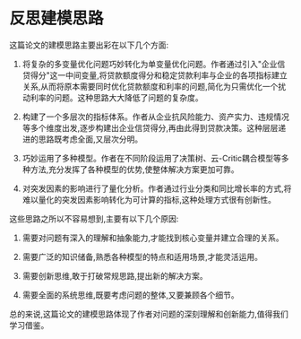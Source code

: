# 反思建模思路

这篇论文的建模思路主要出彩在以下几个方面:

1. 将复杂的多变量优化问题巧妙转化为单变量优化问题。作者通过引入"企业信贷得分"这一中间变量,将贷款额度得分和稳定贷款利率与企业的各项指标建立关系,从而将原本需要同时优化贷款额度和利率的问题,简化为只需优化一个扰动利率的问题。这种思路大大降低了问题的复杂度。

2. 构建了一个多层次的指标体系。作者从企业抗风险能力、资产实力、违规情况等多个维度出发,逐步构建出企业信贷得分,再由此得到贷款决策。这种层层递进的思路既考虑全面,又层次分明。

3. 巧妙运用了多种模型。作者在不同阶段运用了决策树、云-Critic耦合模型等多种方法,充分发挥了各种模型的优势,使整体解决方案更加可靠。

4. 对突发因素的影响进行了量化分析。作者通过行业分类和同比增长率的方式,将难以量化的突发因素影响转化为可计算的指标,这种处理方式很有创新性。

这些思路之所以不容易想到,主要有以下几个原因:

1. 需要对问题有深入的理解和抽象能力,才能找到核心变量并建立合理的关系。

2. 需要广泛的知识储备,熟悉各种模型的特点和适用场景,才能灵活运用。

3. 需要创新思维,敢于打破常规思路,提出新的解决方案。

4. 需要全面的系统思维,既要考虑问题的整体,又要兼顾各个细节。

总的来说,这篇论文的建模思路体现了作者对问题的深刻理解和创新能力,值得我们学习借鉴。